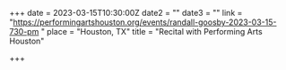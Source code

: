 +++
date = 2023-03-15T10:30:00Z
date2 = ""
date3 = ""
link = "https://performingartshouston.org/events/randall-goosby-2023-03-15-730-pm "
place = "Houston, TX"
title = "Recital with Performing Arts Houston"

+++
